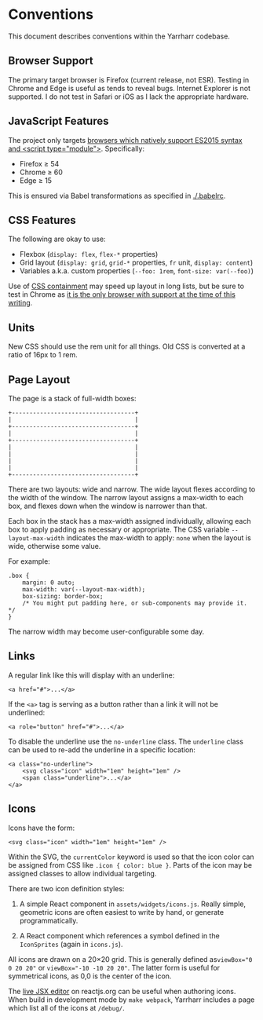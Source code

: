 # Conventions

This document describes conventions within the Yarrharr codebase.

## Browser Support

The primary target browser is Firefox (current release, not ESR).
Testing in Chrome and Edge is useful as tends to reveal bugs.
Internet Explorer is not supported.
I do not test in Safari or iOS as I lack the appropriate hardware.

## JavaScript Features

The project only targets [browsers which natively support ES2015 syntax and &lt;script type="module"&gt;](https://philipwalton.com/articles/deploying-es2015-code-in-production-today/).
Specifically:

* Firefox ≥ 54
* Chrome ≥ 60
* Edge ≥ 15

This is ensured via Babel transformations as specified in [./.babelrc](.babelrc).

## CSS Features

The following are okay to use:

* Flexbox (`display: flex`, `flex-*` properties)
* Grid layout (`display: grid`, `grid-*` properties, `fr` unit, `display: content`)
* Variables a.k.a. custom properties (`--foo: 1rem`, `font-size: var(--foo)`)

Use of [CSS containment](https://www.w3.org/TR/css-contain-1/) may speed up layout in long lists, but be sure to test in Chrome as [it is the only browser with support at the time of this writing](https://caniuse.com/#feat=css-containment).

## Units

New CSS should use the rem unit for all things.
Old CSS is converted at a ratio of 16px to 1 rem.

## Page Layout

The page is a stack of full-width boxes:

    +-----------------------------------+
    |                                   |
    +-----------------------------------+
    |                                   |
    +-----------------------------------+
    |                                   |
    |                                   |
    |                                   |
    |                                   |
    +-----------------------------------+

There are two layouts: wide and narrow.
The wide layout flexes according to the width of the window.
The narrow layout assigns a max-width to each box, and flexes down when the window is narrower than that.

Each box in the stack has a max-width assigned individually, allowing each box to apply padding as necessary or appropriate.
The CSS variable `--layout-max-width` indicates the max-width to apply: ``none`` when the layout is wide, otherwise some value.

For example:

    .box {
        margin: 0 auto;
        max-width: var(--layout-max-width);
        box-sizing: border-box;
        /* You might put padding here, or sub-components may provide it. */
    }

The narrow width may become user-configurable some day.

## Links

A regular link like this will display with an underline:

    <a href="#">...</a>

If the ``<a>`` tag is serving as a button rather than a link it will not be underlined:

    <a role="button" href="#">...</a>

To disable the underline use the ``no-underline`` class.
The ``underline`` class can be used to re-add the underline in a specific location:

    <a class="no-underline">
        <svg class="icon" width="1em" height="1em" />
        <span class="underline">...</a>
    </a>

## Icons

Icons have the form:

    <svg class="icon" width="1em" height="1em" />

Within the SVG, the ``currentColor`` keyword is used so that the icon color can be assigned from CSS like ``.icon { color: blue }``.
Parts of the icon may be assigned classes to allow individual targeting.

There are two icon definition styles:

1. A simple React component in `assets/widgets/icons.js`.
   Really simple, geometric icons are often easiest to write by hand, or generate programmatically.

2. A React component which references a symbol defined in the `IconSprites` (again in `icons.js`).

All icons are drawn on a 20×20 grid.
This is generally defined as`viewBox="0 0 20 20"` or `viewBox="-10 -10 20 20"`.
The latter form is useful for symmetrical icons, as 0,0 is the center of the icon.

The [live JSX editor](https://reactjs.org/) on reactjs.org can be useful when authoring icons.
When build in development mode by `make webpack`, Yarrharr includes a page which list all of the icons at `/debug/`.
